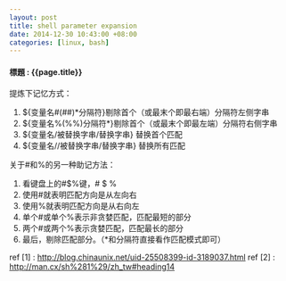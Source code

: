 ```yaml
---
layout: post
title: shell parameter expansion
date: 2014-12-30 10:43:00 +08:00
categories: [linux, bash]
---
```

#### 標題 : {{page.title}} ####

提炼下记忆方式： 

1. ${变量名#(##)*分隔符}剔除首个（或最末个即最右端）分隔符左侧字串 
2. ${变量名%(%%)分隔符*}剔除首个（或最末个即最左端）分隔符右侧字串 
3. ${变量名/被替换字串/替换字串} 替换首个匹配 
4. ${变量名//被替换字串/替换字串} 替换所有匹配 

关于#和%的另一种助记方法： 

1. 看键盘上的#$%键，#      $      %  
2. 使用#就表明匹配方向是从左向右 
3. 使用%就表明匹配方向是从右向左 
4. 单个#或单个%表示非贪婪匹配，匹配最短的部分 
5. 两个#或两个%表示贪婪匹配，匹配最长的部分 
6. 最后，剔除匹配部分。（*和分隔符直接看作匹配模式即可）

ref [1] : http://blog.chinaunix.net/uid-25508399-id-3189037.html
ref [2] : http://man.cx/sh%281%29/zh_tw#heading14

